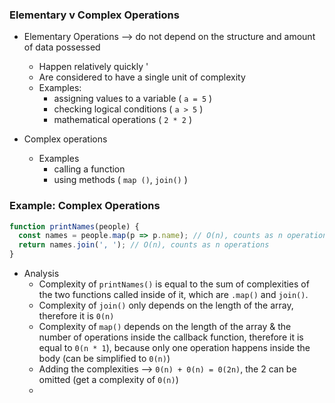 ### Elementary v Complex Operations
* Elementary Operations --> do not depend on the structure and amount of data possessed
	* Happen relatively quickly '
	* Are considered to have a single unit of complexity
	* Examples:
		* assigning values to a variable ( `a = 5` )
		* checking logical conditions ( `a > 5` )
		* mathematical operations ( `2 * 2` )

* Complex operations
	* Examples
		* calling a function 
		* using methods ( `map ()`, `join()` )

### Example: Complex Operations
```js
function printNames(people) {
  const names = people.map(p => p.name); // О(n), counts as n operations
  return names.join(', '); // О(n), counts as n operations
} 
```
* Analysis
	* Complexity of `printNames()` is equal to the sum of complexities of the two functions called inside of it, which are `.map()` and `join()`.
	* Complexity of `join()` only depends on the length of the array, therefore it is `0(n)`
	* Complexity of `map()` depends on the length of the array & the number of operations inside the callback function, therefore it is equal to `0(n * 1`), because only one operation happens inside the body (can be simplified to `0(n)`)
	* Adding the complexities --> `0(n) + 0(n) = 0(2n)`, the 2 can be omitted (get a complexity of `0(n)`)
	* 